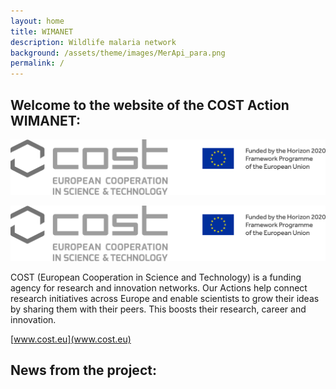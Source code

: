 ```yaml
---
layout: home
title: WIMANET
description: Wildlife malaria network
background: /assets/theme/images/MerApi_para.png
permalink: /
---
```


## Welcome to the website of the COST Action WIMANET:

<img src="/assets/theme/images/COSTEU.png" class="img-responsive" alt=""> </div>

![COSTEU](/assets/theme/images/COSTEU.png)

COST (European Cooperation in Science and Technology) is a funding agency for research and innovation networks. 
Our Actions help connect research initiatives across Europe and enable scientists to grow their ideas by sharing them with their peers. 
This boosts their research, career and innovation.

[www.cost.eu](www.cost.eu)

## News from the project:
